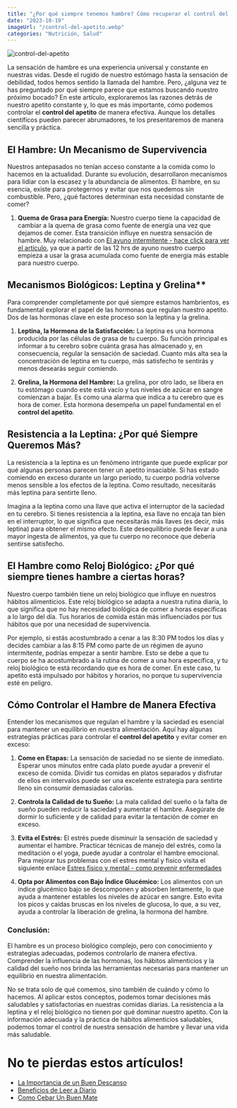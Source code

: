 ```yaml
---
title: "¿Por qué siempre tenemos hambre? Cómo recuperar el control del apetito"
date: "2023-10-19"
imageUrl: "/control-del-apetito.webp"
categories: "Nutrición, Salud"
---
```


![control-del-apetito](/control-del-apetito.webp)


La sensación de hambre es una experiencia universal y constante en nuestras vidas. Desde el rugido de nuestro estómago hasta la sensación de debilidad, todos hemos sentido la llamada del hambre. Pero, ¿alguna vez te has preguntado por qué siempre parece que estamos buscando nuestro próximo bocado? En este artículo, exploraremos las razones detrás de nuestro apetito constante y, lo que es más importante, cómo podemos controlar el **control del apetito** de manera efectiva. Aunque los detalles científicos pueden parecer abrumadores, te los presentaremos de manera sencilla y práctica.

## El Hambre: Un Mecanismo de Supervivencia

Nuestros antepasados no tenían acceso constante a la comida como lo hacemos en la actualidad. Durante su evolución, desarrollaron mecanismos para lidiar con la escasez y la abundancia de alimentos. El hambre, en su esencia, existe para protegernos y evitar que nos quedemos sin combustible. Pero, ¿qué factores determinan esta necesidad constante de comer?

1. **Quema de Grasa para Energía:** Nuestro cuerpo tiene la capacidad de cambiar a la quema de grasa como fuente de energía una vez que dejamos de comer. Esta transición influye en nuestra sensación de hambre. Muy relacionado con [El ayuno intermitente - hace click para ver el artículo](https://abelardo.blog/posts/quemar-grasa-y-bajar-de-peso), ya que a partir de las 12 hrs de ayuno nuestro cuerpo empieza a usar la grasa acumulada como fuente de energia más estable para nuestro cuerpo. 
  
## Mecanismos Biológicos: Leptina y Grelina**

Para comprender completamente por qué siempre estamos hambrientos, es fundamental explorar el papel de las hormonas que regulan nuestro apetito. Dos de las hormonas clave en este proceso son la leptina y la grelina.

1. **Leptina, la Hormona de la Satisfacción:** La leptina es una hormona producida por las células de grasa de tu cuerpo. Su función principal es informar a tu cerebro sobre cuánta grasa has almacenado y, en consecuencia, regular la sensación de saciedad. Cuanto más alta sea la concentración de leptina en tu cuerpo, más satisfecho te sentirás y menos desearás seguir comiendo.

2. **Grelina, la Hormona del Hambre:** La grelina, por otro lado, se libera en tu estómago cuando este está vacío y tus niveles de azúcar en sangre comienzan a bajar. Es como una alarma que indica a tu cerebro que es hora de comer. Esta hormona desempeña un papel fundamental en el **control del apetito**.

## Resistencia a la Leptina: ¿Por qué Siempre Queremos Más?

La resistencia a la leptina es un fenómeno intrigante que puede explicar por qué algunas personas parecen tener un apetito insaciable. Si has estado comiendo en exceso durante un largo período, tu cuerpo podría volverse menos sensible a los efectos de la leptina. Como resultado, necesitarás más leptina para sentirte lleno.

Imagina a la leptina como una llave que activa el interruptor de la saciedad en tu cerebro. Si tienes resistencia a la leptina, esa llave no encaja tan bien en el interruptor, lo que significa que necesitarás más llaves (es decir, más leptina) para obtener el mismo efecto. Este desequilibrio puede llevar a una mayor ingesta de alimentos, ya que tu cuerpo no reconoce que debería sentirse satisfecho.

## El Hambre como Reloj Biológico: ¿Por qué siempre tienes hambre a ciertas horas?

Nuestro cuerpo también tiene un reloj biológico que influye en nuestros hábitos alimenticios. Este reloj biológico se adapta a nuestra rutina diaria, lo que significa que no hay necesidad biológica de comer a horas específicas a lo largo del día. Tus horarios de comida están más influenciados por tus hábitos que por una necesidad de supervivencia.

Por ejemplo, si estás acostumbrado a cenar a las 8:30 PM todos los días y decides cambiar a las 8:15 PM como parte de un régimen de ayuno intermitente, podrías empezar a sentir hambre. Esto se debe a que tu cuerpo se ha acostumbrado a la rutina de comer a una hora específica, y tu reloj biológico te está recordando que es hora de comer. En este caso, tu apetito está impulsado por hábitos y horarios, no porque tu supervivencia esté en peligro.

## Cómo Controlar el Hambre de Manera Efectiva

Entender los mecanismos que regulan el hambre y la saciedad es esencial para mantener un equilibrio en nuestra alimentación. Aquí hay algunas estrategias prácticas para controlar el **control del apetito** y evitar comer en exceso:

1. **Come en Etapas:** La sensación de saciedad no se siente de inmediato. Esperar unos minutos entre cada plato puede ayudar a prevenir el exceso de comida. Dividir tus comidas en platos separados y disfrutar de ellos en intervalos puede ser una excelente estrategia para sentirte lleno sin consumir demasiadas calorías.

2. **Controla la Calidad de tu Sueño:** La mala calidad del sueño o la falta de sueño pueden reducir la saciedad y aumentar el hambre. Asegúrate de dormir lo suficiente y de calidad para evitar la tentación de comer en exceso.

3. **Evita el Estrés:** El estrés puede disminuir la sensación de saciedad y aumentar el hambre. Practicar técnicas de manejo del estrés, como la meditación o el yoga, puede ayudar a controlar el hambre emocional. Para mejorar tus problemas con el estres mental y fisico visita el siguiente enlace [Estres fisico y mental - como prevenir enfermedades](https://abelardo.blog/posts/estres-fisico-y-mental)

4. **Opta por Alimentos con Bajo Índice Glucémico:** Los alimentos con un índice glucémico bajo se descomponen y absorben lentamente, lo que ayuda a mantener estables los niveles de azúcar en sangre. Esto evita los picos y caídas bruscas en los niveles de glucosa, lo que, a su vez, ayuda a controlar la liberación de grelina, la hormona del hambre.

### Conclusión:

El hambre es un proceso biológico complejo, pero con conocimiento y estrategias adecuadas, podemos controlarlo de manera efectiva. Comprender la influencia de las hormonas, los hábitos alimenticios y la calidad del sueño nos brinda las herramientas necesarias para mantener un equilibrio en nuestra alimentación.

No se trata solo de qué comemos, sino también de cuándo y cómo lo hacemos. Al aplicar estos conceptos, podemos tomar decisiones más saludables y satisfactorias en nuestras comidas diarias. La resistencia a la leptina y el reloj biológico no tienen por qué dominar nuestro apetito. Con la información adecuada y la práctica de hábitos alimenticios saludables, podemos tomar el control de nuestra sensación de hambre y llevar una vida más saludable.

# No te pierdas estos artículos!

- [La Importancia de un Buen Descanso](https://abelardo.blog/posts/importancia-de-descansar-bien)
- [Beneficios de Leer a Diario](https://abelardo.blog/posts/beneficios-de-leer)
- [Como Cebar Un Buen Mate](https://abelardo.blog/posts/como-cebar-un-buen-mate)
